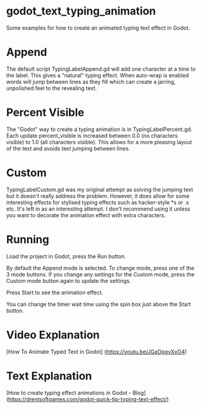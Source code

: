 # godot_text_typing_animation
Some examples for how to create an animated typing text effect in Godot.

# Append
The default script TypingLabelAppend.gd will add one character at a time to the label. This gives a "natural" typing effect. When auto-wrap is enabled words will jump between lines as they fill which can create a jarring, unpolished feel to the revealing text.

# Percent Visible
The "Godot" way to create a typing animation is in TypingLabelPercent.gd. Each update percent_visible is increased between 0.0 (no characters visible) to 1.0 (all characters visible). This allows for a more pleasing layout of the text and avoids text jumping between lines.

# Custom
TypingLabelCustom.gd was my original attempt as solving the jumping text but it doesn't really address the problem. However, it does allow for some interesting effects for stylised typing effects such as hacker-style *s or .s etc. It's left in as an interesting attempt. I don't recommend using it unless you want to decorate the animation effect with extra characters.

# Running
Load the project in Godot, press the Run button.

By default the Append mode is selected. To change mode, press one of the 3 mode buttons. If you change any settings for the Custom mode, press the Custom mode button again to update the settings.

Press Start to see the animation effect.

You can change the timer wait time using the spin box just above the Start button.

# Video Explanation
[How To Animate Typed Text in Godot] (https://youtu.be/JGaOpgvXxO4)

# Text Explanation
[How to create typing effect animations in Godot - Blog] (https://drentsoftgames.com/godot-quick-tip-typing-text-effect/)